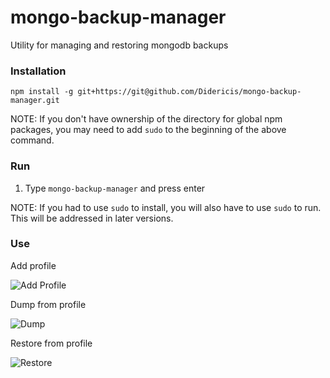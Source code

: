 # mongo-backup-manager
Utility for managing and restoring mongodb backups

### Installation
`npm install -g git+https://git@github.com/Didericis/mongo-backup-manager.git`

NOTE: If you don't have ownership of the directory for global npm packages, you may need to add `sudo` to the beginning of the above command.

### Run

1. Type `mongo-backup-manager` and press enter

NOTE: If you had to use `sudo` to install, you will also have to use `sudo` to run. This will be addressed in later versions.

### Use

Add profile

![Add Profile](http://i.imgur.com/sFDZiNv.gif)

Dump from profile

![Dump](http://i.imgur.com/c9d2JNL.gif)

Restore from profile

![Restore](http://i.imgur.com/h84NXm8.gif)
